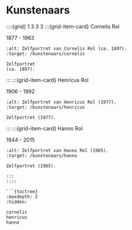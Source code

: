 # Kunstenaars

::::{grid} 1 3 3 3
:::{grid-item-card}  Cornelis Rol

1877 - 1963

```{figure}  /images/Cornelis_zelfportret.png
:alt: Zelfportret van Cornelis Rol (ca. 1897).
:target: /kunstenaars/cornelis

Zelfportret  
(ca. 1897).
```

:::
:::{grid-item-card}  Henricus Rol

1906 - 1992

```{figure}  /images/Henricus_zelfportret_1977.jpg
:alt: Zelfportret van Henricus Rol (1977).
:target: /kunstenaars/henricus

Zelfportret (1977).
```

:::
:::{grid-item-card}  Hanno Rol

1944 - 2015

```{figure}  /images/Hanno_zelfportret.png
:alt: Zelfportret van Hanno Rol (1965).
:target: /kunstenaars/hanno

Zelfportret (1965).

:::
::::

```{toctree}
:maxdepth: 2
:hidden:

cornelis
henricus
hanno

```
